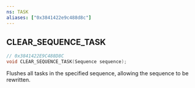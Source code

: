 ```yaml
---
ns: TASK
aliases: ["0x3841422e9c488d8c"]
---
```

## CLEAR_SEQUENCE_TASK

```c
// 0x3841422E9C488D8C
void CLEAR_SEQUENCE_TASK(Sequence sequence);
```

Flushes all tasks in the specified sequence, allowing the sequence to be rewritten.

